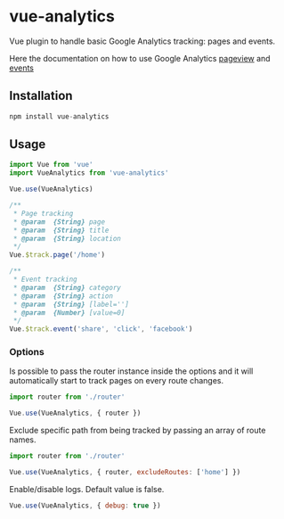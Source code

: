 # vue-analytics
Vue plugin to handle basic Google Analytics tracking: pages and events.

Here the documentation on how to use Google Analytics [pageview](https://developers.google.com/analytics/devguides/collection/analyticsjs/pages) and [events](https://developers.google.com/analytics/devguides/collection/analyticsjs/events)

## Installation
```js
npm install vue-analytics
```
## Usage
```js
import Vue from 'vue'
import VueAnalytics from 'vue-analytics'

Vue.use(VueAnalytics)

/**
 * Page tracking
 * @param  {String} page
 * @param  {String} title
 * @param  {String} location
 */
Vue.$track.page('/home')

/**
 * Event tracking
 * @param  {String} category
 * @param  {String} action
 * @param  {String} [label='']
 * @param  {Number} [value=0]
 */
Vue.$track.event('share', 'click', 'facebook')

```
### Options
Is possible to pass the router instance inside the options and it will automatically start to track pages on every route changes.
```js
import router from './router'

Vue.use(VueAnalytics, { router })
```

Exclude specific path from being tracked by passing an array of route names.
```js
import router from './router'

Vue.use(VueAnalytics, { router, excludeRoutes: ['home'] })
```

Enable/disable logs. Default value is false.
```js
Vue.use(VueAnalytics, { debug: true })
```
